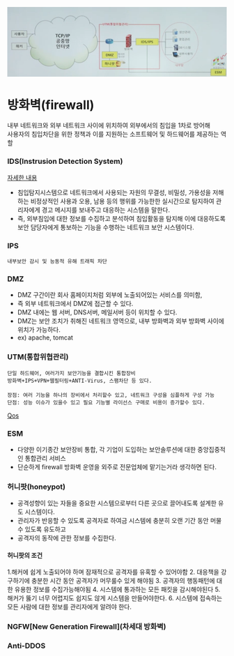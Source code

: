 ![보안구조](./img/sec_structure.png)
# 방화벽(firewall)

내부 네트워크와 외부 네트워크 사이에 위치하여 외부에서의 침입을 1차로 방어해
<br/>사용자의 침입차단을 위한 정책과 이를 지원하는 소프트웨어 및 하드웨어를 제공하는 역할


### IDS(Instrusion Detection System)

[자세한 내용](ids.md)
* 침입탐지시스템으로 네트워크에서 사용되는 자원의 무결성, 비밀성, 가용성을 저해하는 비정상적인 사용과 오용, 남용 등의 행위를 가능한한 실시간으로 탐지하여 관리자에게 경고 메시지를 보내주고 대응하는 시스템을 말한다.
* 즉, 외부침입에 대한 정보를 수집하고 분석하여 침입활동을 탐지해 이에 대응하도록 보안 담당자에게 통보하는 기능을 수행하는 네트워크 보안 시스템이다.

### IPS

    내부보안 감시 및 능동적 유해 트래픽 차단

### DMZ

* DMZ 구간이란 회사 홈페이지처럼 외부에 노출되어있는 서비스를 의미함,
* 즉 외부 네트워크에서 DMZ에 접근할 수 있다.
* DMZ 내에는 웹 서버, DNS서버, 메일서버 등이 위치할 수 있다.
* DMZ는 보안 조치가 취해진 네트워크 영역으로, 내부 방화벽과 외부 방화벽 사이에 위치가 가능하다.
* ex) apache, tomcat

### UTM(통합위협관리)

    단일 하드웨어, 여러가지 보안기능을 결합시킨 통합장비
    방화벽+IPS+VPN+웹필터링+ANTI-Virus, 스팸차단 등 있다.

    장점: 여러 기능을 하나의 장비에서 처리할수 있고, 네트워크 구성을 심플하게 구성 가능
    단점: 성능 이슈가 있을수 있고 필요 기능별 라이선스 구매로 비용이 증가할수 있다.

[Qos](../../network/qos.md)

### ESM

* 다양한 이기종간 보안장비 통합, 각 기업이 도입하는 보안솔루션에 대한 중앙집중적인 통합관리 서비스
* 단순하게 firewall 방화벽 운영을 외주로 전문업체에 맡기는거라 생각하면 된다.

### 허니팟(honeypot)

* 공격성향이 있는 자들을 중요한 시스템으로부터 다른 곳으로 끌어내도록 설계한 유도 시스템이다.
* 관리자가 반응할 수 있도록 공격자로 하여금 시스템에 충분히 오랜 기간 동안 머물수 있도록 유도하고
* 공격자의 동작에 관한 정보를 수집한다.

#### 허니팟의 조건
1.해커에 쉽게 노출되어야 하며 잠재적으로 공격자를 유혹할 수 있어야함
2. 대응책을 강구하기에 충분한 시간 동안 공격자가 머무룰수 있게 해야됨
3. 공격자의 행동패턴에 대한 유용한 정보를 수집가능해야됨
4. 시스템에 통과하는 모든 패킷을 감시해야된다
5. 해커가 뚫기 너무 어렵지도 쉽지도 않게 시스템을 만들어야한다.
6. 시스템에 접속하는 모든 사람에 대한 정보를 관리자에게 알려야 한다.

### NGFW[New Generation Firewall](차세대 방화벽)

### Anti-DDOS

